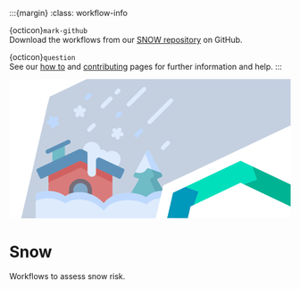 :::{margin}
:class: workflow-info

{octicon}`mark-github`<br>
Download the workflows from our [SNOW repository](https://github.com/CLIMAAX/SNOW) on GitHub.

{octicon}`question`<br>
See our [how to](../../CRA_steps/analysis/how_to) and [contributing](../../community/contribute.md) pages for further information and help.
:::

<img alt="Snow" src="../../images/top/snow.png" class="page-main-photo">

Snow
====

Workflows to assess snow risk.